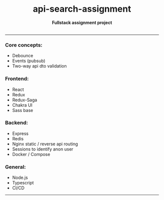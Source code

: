 <div align="center"><h1>api-search-assignment</h1></div>

<div align="center"><b>Fullstack assignment project</b></div>
<!-- <div align="center"><b><a href="https://whatsapp.nodejs.monster/">https://whatsapp.nodejs.monster/</a></b></div>
<div align="center"><b><a href="https://green-api.com/">Get free api key here (or use my personal one placed on page)</a></b></div> -->

<br />

---

### Core concepts:

- Debounce
- Events (pubsub)
- Two-way api dto validation

### Frontend:

- React
- Redux
- Redux-Saga
- Chakra UI
- Sass base

### Backend:

- Express
- Redis
- Nginx static / reverse api routing
- Sessions to identify anon user
- Docker / Compose

### General:

- Node.js
- Typescript
- CI/CD


---

<br />
<!-- 
<div align="center"><img src="https://github.com/SanariSan/wa-assignment/blob/master/assets/1.png?raw=true" width="859" height="483"></div>
<div align="center"><img src="https://github.com/SanariSan/wa-assignment/blob/master/assets/2.png?raw=true" width="859" height="483"></div> -->

